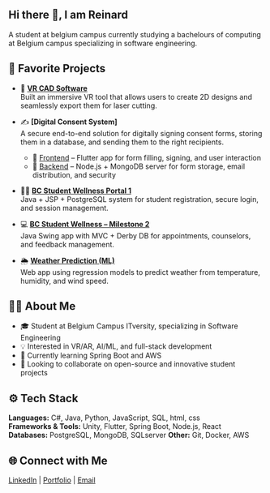 ## Hi there 👋, I am Reinard
A student at belgium campus currently studying a bachelours of computing at Belgium campus specializing in software engineering.

## 🔭 Favorite Projects

- 🎨 **[VR CAD Software](https://github.com/ReinardPieters/VR_Interactive_Modelling_Application)**  
  Built an immersive VR tool that allows users to create 2D designs and seamlessly export them for laser cutting.  

- ✍️ **[Digital Consent System]**  
  A secure end-to-end solution for digitally signing consent forms, storing them in a database, and sending them to the right recipients.  
  - 🔗 [Frontend](https://github.com/ReinardPieters/ConsentForm-Frontend) – Flutter app for form filling, signing, and user interaction  
  - 🔗 [Backend](https://github.com/ReinardPieters/ConsentForm-Backend) – Node.js + MongoDB server for form storage, email distribution, and security
    
- 🧑‍🎓 [**BC Student Wellness Portal 1**](https://github.com/ReinardPieters/BCStudentWellnessSystem)  
  Java + JSP + PostgreSQL system for student registration, secure login, and session management.
  
- 💻 [**BC Student Wellness – Milestone 2**](https://github.com/ReinardPieters/BCWellnessMilestone2)  
  Java Swing app with MVC + Derby DB for appointments, counselors, and feedback management.
  
- 🌦️ [**Weather Prediction (ML)**](https://github.com/ReinardPieters/MLG382_Assignment_2)  
  Web app using regression models to predict weather from temperature, humidity, and wind speed.
  
## 👨‍💻 About Me
- 🎓 Student at Belgium Campus ITversity, specializing in Software Engineering  
- 💡 Interested in VR/AR, AI/ML, and full-stack development  
- 🌱 Currently learning Spring Boot and AWS  
- 🤝 Looking to collaborate on open-source and innovative student projects 

## ⚙️ Tech Stack
**Languages:** C#, Java, Python, JavaScript, SQL, html, css  
**Frameworks & Tools:** Unity, Flutter, Spring Boot, Node.js, React  
**Databases:** PostgreSQL, MongoDB, SQLserver
**Other:** Git, Docker, AWS

## 🌐 Connect with Me
[LinkedIn](https://www.linkedin.com/in/reinard-pieters) | [Portfolio](https://reinardpieters.github.io/#cv) | [Email](reinardpiet@gmail.com)
